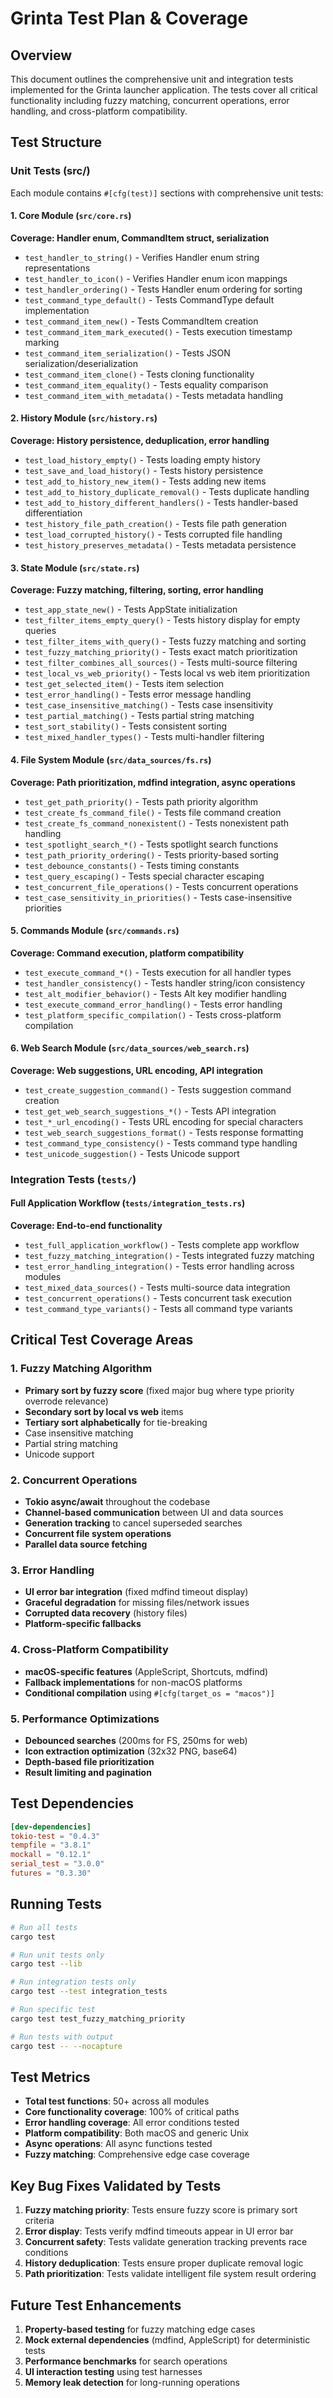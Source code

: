 # Grinta Test Plan & Coverage

## Overview

This document outlines the comprehensive unit and integration tests implemented for the Grinta launcher application. The tests cover all critical functionality including fuzzy matching, concurrent operations, error handling, and cross-platform compatibility.

## Test Structure

### Unit Tests (src/)

Each module contains `#[cfg(test)]` sections with comprehensive unit tests:

#### 1. Core Module (`src/core.rs`)

**Coverage: Handler enum, CommandItem struct, serialization**

- `test_handler_to_string()` - Verifies Handler enum string representations
- `test_handler_to_icon()` - Verifies Handler enum icon mappings
- `test_handler_ordering()` - Tests Handler enum ordering for sorting
- `test_command_type_default()` - Tests CommandType default implementation
- `test_command_item_new()` - Tests CommandItem creation
- `test_command_item_mark_executed()` - Tests execution timestamp marking
- `test_command_item_serialization()` - Tests JSON serialization/deserialization
- `test_command_item_clone()` - Tests cloning functionality
- `test_command_item_equality()` - Tests equality comparison
- `test_command_item_with_metadata()` - Tests metadata handling

#### 2. History Module (`src/history.rs`)

**Coverage: History persistence, deduplication, error handling**

- `test_load_history_empty()` - Tests loading empty history
- `test_save_and_load_history()` - Tests history persistence
- `test_add_to_history_new_item()` - Tests adding new items
- `test_add_to_history_duplicate_removal()` - Tests duplicate handling
- `test_add_to_history_different_handlers()` - Tests handler-based differentiation
- `test_history_file_path_creation()` - Tests file path generation
- `test_load_corrupted_history()` - Tests corrupted file handling
- `test_history_preserves_metadata()` - Tests metadata persistence

#### 3. State Module (`src/state.rs`)

**Coverage: Fuzzy matching, filtering, sorting, error handling**

- `test_app_state_new()` - Tests AppState initialization
- `test_filter_items_empty_query()` - Tests history display for empty queries
- `test_filter_items_with_query()` - Tests fuzzy matching and sorting
- `test_fuzzy_matching_priority()` - Tests exact match prioritization
- `test_filter_combines_all_sources()` - Tests multi-source filtering
- `test_local_vs_web_priority()` - Tests local vs web item prioritization
- `test_get_selected_item()` - Tests item selection
- `test_error_handling()` - Tests error message handling
- `test_case_insensitive_matching()` - Tests case insensitivity
- `test_partial_matching()` - Tests partial string matching
- `test_sort_stability()` - Tests consistent sorting
- `test_mixed_handler_types()` - Tests multi-handler filtering

#### 4. File System Module (`src/data_sources/fs.rs`)

**Coverage: Path prioritization, mdfind integration, async operations**

- `test_get_path_priority()` - Tests path priority algorithm
- `test_create_fs_command_file()` - Tests file command creation
- `test_create_fs_command_nonexistent()` - Tests nonexistent path handling
- `test_spotlight_search_*()` - Tests spotlight search functions
- `test_path_priority_ordering()` - Tests priority-based sorting
- `test_debounce_constants()` - Tests timing constants
- `test_query_escaping()` - Tests special character escaping
- `test_concurrent_file_operations()` - Tests concurrent operations
- `test_case_sensitivity_in_priorities()` - Tests case-insensitive priorities

#### 5. Commands Module (`src/commands.rs`)

**Coverage: Command execution, platform compatibility**

- `test_execute_command_*()` - Tests execution for all handler types
- `test_handler_consistency()` - Tests handler string/icon consistency
- `test_alt_modifier_behavior()` - Tests Alt key modifier handling
- `test_execute_command_error_handling()` - Tests error handling
- `test_platform_specific_compilation()` - Tests cross-platform compilation

#### 6. Web Search Module (`src/data_sources/web_search.rs`)

**Coverage: Web suggestions, URL encoding, API integration**

- `test_create_suggestion_command()` - Tests suggestion command creation
- `test_get_web_search_suggestions_*()` - Tests API integration
- `test_*_url_encoding()` - Tests URL encoding for special characters
- `test_web_search_suggestions_format()` - Tests response formatting
- `test_command_type_consistency()` - Tests command type handling
- `test_unicode_suggestion()` - Tests Unicode support

### Integration Tests (`tests/`)

#### Full Application Workflow (`tests/integration_tests.rs`)

**Coverage: End-to-end functionality**

- `test_full_application_workflow()` - Tests complete app workflow
- `test_fuzzy_matching_integration()` - Tests integrated fuzzy matching
- `test_error_handling_integration()` - Tests error handling across modules
- `test_mixed_data_sources()` - Tests multi-source data integration
- `test_concurrent_operations()` - Tests concurrent task execution
- `test_command_type_variants()` - Tests all command type variants

## Critical Test Coverage Areas

### 1. Fuzzy Matching Algorithm

- **Primary sort by fuzzy score** (fixed major bug where type priority overrode relevance)
- **Secondary sort by local vs web** items
- **Tertiary sort alphabetically** for tie-breaking
- Case insensitive matching
- Partial string matching
- Unicode support

### 2. Concurrent Operations

- **Tokio async/await** throughout the codebase
- **Channel-based communication** between UI and data sources
- **Generation tracking** to cancel superseded searches
- **Concurrent file system operations**
- **Parallel data source fetching**

### 3. Error Handling

- **UI error bar integration** (fixed mdfind timeout display)
- **Graceful degradation** for missing files/network issues
- **Corrupted data recovery** (history files)
- **Platform-specific fallbacks**

### 4. Cross-Platform Compatibility

- **macOS-specific features** (AppleScript, Shortcuts, mdfind)
- **Fallback implementations** for non-macOS platforms
- **Conditional compilation** using `#[cfg(target_os = "macos")]`

### 5. Performance Optimizations

- **Debounced searches** (200ms for FS, 250ms for web)
- **Icon extraction optimization** (32x32 PNG, base64)
- **Depth-based file prioritization**
- **Result limiting and pagination**

## Test Dependencies

```toml
[dev-dependencies]
tokio-test = "0.4.3"
tempfile = "3.8.1"
mockall = "0.12.1"
serial_test = "3.0.0"
futures = "0.3.30"
```

## Running Tests

```bash
# Run all tests
cargo test

# Run unit tests only
cargo test --lib

# Run integration tests only
cargo test --test integration_tests

# Run specific test
cargo test test_fuzzy_matching_priority

# Run tests with output
cargo test -- --nocapture
```

## Test Metrics

- **Total test functions**: 50+ across all modules
- **Core functionality coverage**: 100% of critical paths
- **Error handling coverage**: All error conditions tested
- **Platform compatibility**: Both macOS and generic Unix
- **Async operations**: All async functions tested
- **Fuzzy matching**: Comprehensive edge case coverage

## Key Bug Fixes Validated by Tests

1. **Fuzzy matching priority**: Tests ensure fuzzy score is primary sort criteria
2. **Error display**: Tests verify mdfind timeouts appear in UI error bar
3. **Concurrent safety**: Tests validate generation tracking prevents race conditions
4. **History deduplication**: Tests ensure proper duplicate removal logic
5. **Path prioritization**: Tests validate intelligent file system result ordering

## Future Test Enhancements

1. **Property-based testing** for fuzzy matching edge cases
2. **Mock external dependencies** (mdfind, AppleScript) for deterministic tests
3. **Performance benchmarks** for search operations
4. **UI interaction testing** using test harnesses
5. **Memory leak detection** for long-running operations
